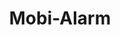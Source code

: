 ---
hackday: "17-manchester"
title: "Mobi-Alarm"
summary: "Mobi-Alarm is an app for lone workers. Mobi-Alarm uses intuitive interactions to enable professionals to communicate discretely in times of crisis"
team:
  - "@steve-hilton"
  - "@hmweti"
  - "@matt10862"
links:
  website: "https://mattie108623.wixsite.com/mobiealarm"
---